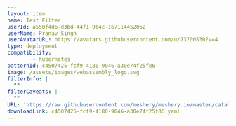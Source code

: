```yaml
---
layout: item
name: Test Filter
userId: a550f4d6-d3bd-44f1-9b4c-167114452062
userName: Pranav Singh
userAvatarURL: https://avatars.githubusercontent.com/u/73700530?v=4
type: deployment
compatibility: 
        - Kubernetes
patternId: c4507425-fcf9-4180-9046-a30e74f25f86
image: /assets/images/webassembly_logo.svg
filterInfo: |
  ""
filterCaveats: |
  ""
URL: 'https://raw.githubusercontent.com/meshery/meshery.io/master/catalog/c4507425-fcf9-4180-9046-a30e74f25f86.yaml'
downloadLink: c4507425-fcf9-4180-9046-a30e74f25f86.yaml
---
```

